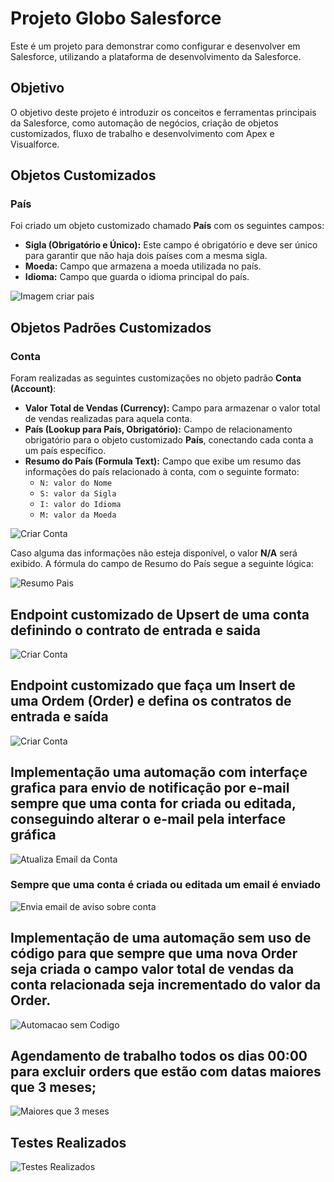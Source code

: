 # Projeto Globo Salesforce

Este é um projeto para demonstrar como configurar e desenvolver em Salesforce, utilizando a plataforma de desenvolvimento da Salesforce.

## Objetivo

O objetivo deste projeto é introduzir os conceitos e ferramentas principais da Salesforce, como automação de negócios, criação de objetos customizados, fluxo de trabalho e desenvolvimento com Apex e Visualforce.

## Objetos Customizados

### País

Foi criado um objeto customizado chamado **País** com os seguintes campos:

- **Sigla (Obrigatório e Único):** Este campo é obrigatório e deve ser único para garantir que não haja dois países com a mesma sigla.
- **Moeda:** Campo que armazena a moeda utilizada no país.
- **Idioma:** Campo que guarda o idioma principal do país.

![Imagem criar pais](assets/Criar%20Pais.png)

## Objetos Padrões Customizados

### Conta

Foram realizadas as seguintes customizações no objeto padrão **Conta (Account)**:

- **Valor Total de Vendas (Currency):** Campo para armazenar o valor total de vendas realizadas para aquela conta.
- **País (Lookup para País, Obrigatório):** Campo de relacionamento obrigatório para o objeto customizado **País**, conectando cada conta a um país específico.
- **Resumo do País (Formula Text):** Campo que exibe um resumo das informações do país relacionado à conta, com o seguinte formato:
  - `N: valor do Nome`
  - `S: valor da Sigla`
  - `I: valor do Idioma`
  - `M: valor da Moeda`

![Criar Conta](assets/Criar%20Conta.png)

Caso alguma das informações não esteja disponível, o valor **N/A** será exibido. A fórmula do campo de Resumo do País segue a seguinte lógica:

![Resumo Pais](assets/Resumo%20Pais.png)

## Endpoint customizado de Upsert de uma conta definindo o contrato de entrada e saida

![Criar Conta]()

## Endpoint customizado que faça um Insert de uma Ordem (Order) e defina os contratos de entrada e saída

![Criar Conta]()

## Implementação uma automação com interfaçe grafica para envio de notificação por e-mail sempre que uma conta for criada ou editada, conseguindo alterar o e-mail pela interface gráfica

![Atualiza Email da Conta](assets/Atualiza%20email%20da%20conta.png)

### Sempre que uma conta é criada ou editada um email é enviado

![Envia email de aviso sobre conta](assets/Envia%20email%20aviso.png)

## Implementação de uma automação sem uso de código para que sempre que uma nova Order seja criada o campo valor total de vendas da conta relacionada seja incrementado do valor da Order.

![Automacao sem Codigo](assets/Automacao%20sem%20codigo.png)

## Agendamento de trabalho todos os dias 00:00 para excluir orders que estão com datas maiores que 3 meses;

![Maiores que 3 meses](assets/Maiores%20que%20tres%20meses.png)

## Testes Realizados

![Testes Realizados](assets/Testes%20Realizados.png)
